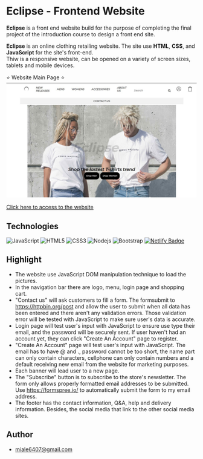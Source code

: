 # Eclipse - Frontend Website

**Eclipse** is a front end website build for the purpose of completing the final project of the introduction course to design a front end site.

**Eclipse** is an online clothing retailing website. The site use **HTML**, **CSS**, and **JavaScript**
for the site's front-end. <br />
Thiw is a responsive website, can be opened on a variety of screen sizes, tablets and mobile devices. 
<br />

:star: Website Main Page :star:
![Eclipse](https://github.com/tknle/Eclipse-Shop/blob/main/Eclipse-mainpage.JPG)

[Click here to access to the website](https://eclipseshop.netlify.app/mainpage.html)

## Technologies

![JavaScript](https://img.shields.io/badge/JavaScript-F7DF1E?style=for-the-badge&logo=javascript&logoColor=black)
![HTML5](https://img.shields.io/badge/HTML5-E34F26?style=for-the-badge&logo=html5&logoColor=white)
![CSS3](https://img.shields.io/badge/CSS3-1572B6?style=for-the-badge&logo=css3&logoColor=white)
![Nodejs](https://img.shields.io/badge/Node.js-43853D?style=for-the-badge&logo=node.js&logoColor=white)
![Bootstrap](https://img.shields.io/badge/Bootstrap-563D7C?style=for-the-badge&logo=bootstrap&logoColor=white)
[![Netlify Badge](https://img.shields.io/badge/Netlify-00C7B7?style=for-the-badge&logo=Netlify&logoColor=white&link=https://eclipseshop.netlify.app/mainpage.html)](https://eclipseshop.netlify.app/mainpage.html)

## Highlight
- The website use JavaScript DOM manipulation technique to load the pictures.
- In the navigation bar there are logo, menu, login page and shopping cart.
- "Contact us" will ask customers to fill a form. The formsubmit to https://httpbin.org/post and allow the
user to submit when all data has been entered and there aren't any validation errors. Those validation error will be tested with JavaScript to make sure user's data is accurate.
- Login page will test user's input with JavaScript to ensure use type their email, and the password will be securely sent. If user haven't had an account yet, they can click "Create An Account" page to register. 
- "Create An Account" page will test user's input with JavaScript. The email has to have @ and ., password cannot be too short, the name part can only contain characters, cellphone can only contain numbers and a default receiving new email from the website for marketing purposes.  
- Each banner will lead user to a new page.
- The "Subscribe" button is to subscribe to the store's newsletter. The form only allows properly
formatted email addresses to be submitted. Use https://formspree.io/ to automatically submit the form to my email address.
- The footer has the contact information, Q&A, help and delivery information. Besides, the social media that link to the other social media sites.

## Author
- miale6407@gmail.com
